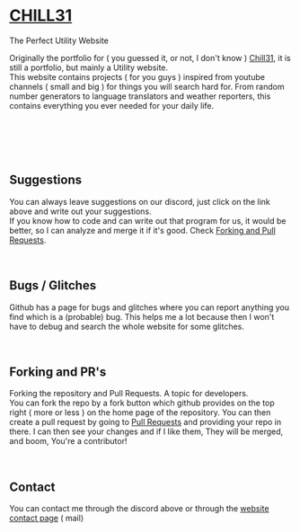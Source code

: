 # [CHILL31](https://chill31.github.io)
<span>The Perfect Utility Website</span>

Originally the portfolio for ( you guessed it, or not, I don't know ) [Chill31](https://discord.gg/xSvc2kQezt), it is still a portfolio, but mainly a Utility website. <br>
This website contains projects ( for you guys ) inspired from youtube channels ( small and big ) for things you will search hard for. From random number generators to language translators and weather reporters, this contains everything you ever needed for your daily life.


<br>
<br>
<br>
<br>

## Suggestions
You can always leave suggestions on our discord, just click on the link above and write out your suggestions. <br>
If you know how to code and can write out that program for us, it would be better, so I can analyze and merge it if it's good.
Check [Forking and Pull Requests](#forks-and-prs).

<br>

## Bugs / Glitches
Github has a page for bugs and glitches where you can report anything you find which is a (probable) bug. This helps me a lot because then I won't have to debug and search the whole website for some glitches.

<br>

## Forking and PR's
Forking the repository and Pull Requests. A topic for developers. <br>
You can fork the repo by a fork button which github provides on the top right ( more or less ) on the home page of the repository.
You can then create a pull request by going to [Pull Requests](https://github.com/chill31/chill31.github.io/pulls) and providing your repo in there.
I can then see your changes and if I like them, They will be merged, and boom, You're a contributor!

<br>

## Contact
You can contact me through the discord above or through the [website contact page](https://chill31.github.io/#contact) ( mail)
